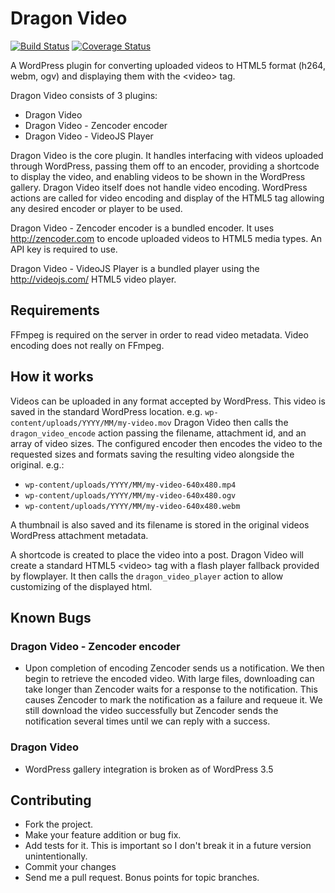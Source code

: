 Dragon Video
============
[![Build Status](https://travis-ci.org/DexterTheDragon/dragon-video.png?branch=master)](https://travis-ci.org/DexterTheDragon/dragon-video)
[![Coverage Status](https://coveralls.io/repos/DexterTheDragon/dragon-video/badge.png)](https://coveralls.io/r/DexterTheDragon/dragon-video)

A WordPress plugin for converting uploaded videos to HTML5 format (h264,
webm, ogv) and displaying them with the \<video> tag.

Dragon Video consists of 3 plugins:

* Dragon Video
* Dragon Video - Zencoder encoder
* Dragon Video - VideoJS Player

Dragon Video is the core plugin. It handles interfacing with videos
uploaded through WordPress, passing them off to an encoder, providing a
shortcode to display the video, and enabling videos to be shown in the
WordPress gallery. Dragon Video itself does not handle video encoding.
WordPress actions are called for video encoding and display of the HTML5
tag allowing any desired encoder or player to be used.

Dragon Video - Zencoder encoder is a bundled encoder. It uses
http://zencoder.com to encode uploaded videos to HTML5 media types. An
API key is required to use.

Dragon Video - VideoJS Player is a bundled player using the
http://videojs.com/ HTML5 video player.

Requirements
------------

FFmpeg is required on the server in order to read video metadata. Video
encoding does not really on FFmpeg.

How it works
------------

Videos can be uploaded in any format accepted by WordPress. This video
is saved in the standard WordPress location. e.g.
`wp-content/uploads/YYYY/MM/my-video.mov` Dragon Video then calls the
`dragon_video_encode` action passing the filename, attachment id, and an
array of video sizes. The configured encoder then encodes the video to
the requested sizes and formats saving the resulting video alongside the
original. e.g.:

* `wp-content/uploads/YYYY/MM/my-video-640x480.mp4`
* `wp-content/uploads/YYYY/MM/my-video-640x480.ogv`
* `wp-content/uploads/YYYY/MM/my-video-640x480.webm`

A thumbnail is also saved and its filename is stored in the original
videos WordPress attachment metadata.

A shortcode is created to place the video into a post. Dragon Video will
create a standard HTML5 \<video> tag with a flash player fallback
provided by flowplayer. It then calls the `dragon_video_player` action
to allow customizing of the displayed html.

Known Bugs
----------

### Dragon Video - Zencoder encoder

* Upon completion of encoding Zencoder sends us a notification. We then
  begin to retrieve the encoded video. With large files, downloading can
  take longer than Zencoder waits for a response to the notification.
  This causes Zencoder to mark the notification as a failure and requeue
  it. We still download the video successfully but Zencoder sends the
  notification several times until we can reply with a success.

### Dragon Video

* WordPress gallery integration is broken as of WordPress 3.5


Contributing
------------

* Fork the project.
* Make your feature addition or bug fix.
* Add tests for it. This is important so I don't break it in a future version unintentionally.
* Commit your changes
* Send me a pull request. Bonus points for topic branches.
